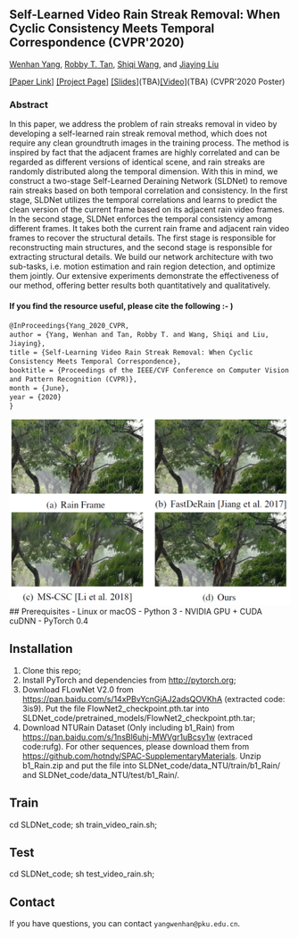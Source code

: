 ## Self-Learned Video Rain Streak Removal: When Cyclic Consistency Meets Temporal Correspondence (CVPR'2020)

[Wenhan Yang](https://flyywh.github.io/index.html), [Robby T. Tan](https://tanrobby.github.io/pub.html), [Shiqi Wang](https://www.cs.cityu.edu.hk/~shiqwang/), and [Jiaying Liu](http://www.icst.pku.edu.cn/struct/people/liujiaying.html) 

[[Paper Link]](http://openaccess.thecvf.com/content_CVPR_2020/papers/Yang_Self-Learning_Video_Rain_Streak_Removal_When_Cyclic_Consistency_Meets_Temporal_CVPR_2020_paper.pdf) [[Project Page]](https://github.com/flyywh/CVPR-2020-Self-Rain-Removal) [[Slides]]()(TBA)[[Video]]()(TBA) (CVPR'2020 Poster)

### Abstract

In this paper, we address the problem of rain streaks removal in video by developing a self-learned rain streak removal method, which does not require any clean groundtruth images in the training process. The method is inspired by fact that the adjacent frames are highly correlated and can be regarded as different versions of identical scene, and rain streaks are randomly distributed along the temporal dimension. With this in mind, we construct a two-stage Self-Learned Deraining Network (SLDNet) to remove rain streaks based on both temporal correlation and consistency. In the first stage, SLDNet utilizes the temporal correlations and learns to predict the clean version of the current frame based on its adjacent rain video frames. In the second stage, SLDNet enforces the temporal consistency among different frames. It takes both the current rain frame and adjacent rain video frames to recover the structural details. The first stage is responsible for reconstructing main structures, and the second stage is responsible for extracting structural details. We build our network architecture with two sub-tasks, i.e. motion estimation and rain region detection, and optimize them jointly. Our extensive experiments demonstrate the effectiveness of our method, offering better results both quantitatively and qualitatively.

#### If you find the resource useful, please cite the following :- )

```
@InProceedings{Yang_2020_CVPR,
author = {Yang, Wenhan and Tan, Robby T. and Wang, Shiqi and Liu, Jiaying},
title = {Self-Learning Video Rain Streak Removal: When Cyclic Consistency Meets Temporal Correspondence},
booktitle = {Proceedings of the IEEE/CVF Conference on Computer Vision and Pattern Recognition (CVPR)},
month = {June},
year = {2020}
}
```
<img src="teaser/teaser_SLDNet.png" > 
## Prerequisites
- Linux or macOS
- Python 3
- NVIDIA GPU + CUDA cuDNN
- PyTorch 0.4

## Installation
1. Clone this repo;
2. Install PyTorch and dependencies from http://pytorch.org;
3. Download FLowNet V2.0 from https://pan.baidu.com/s/14xPBvYcnGjAJ2adsQOVKhA (extracted code: 3is9). 
   Put the file FlowNet2_checkpoint.pth.tar into SLDNet_code/pretrained_models/FlowNet2_checkpoint.pth.tar;
4. Download NTURain Dataset (Only including b1_Rain) from https://pan.baidu.com/s/1nsBl6uhj-MWVgr1uBcsy1w (extraced code:rufg). 
   For other sequences, please download them from https://github.com/hotndy/SPAC-SupplementaryMaterials. 
   Unzip b1_Rain.zip and put the file into SLDNet_code/data_NTU/train/b1_Rain/ and SLDNet_code/data_NTU/test/b1_Rain/.

## Train
   cd SLDNet_code; sh train_video_rain.sh;
## Test
   cd SLDNet_code; sh test_video_rain.sh;
## Contact

If you have questions, you can contact `yangwenhan@pku.edu.cn`.
